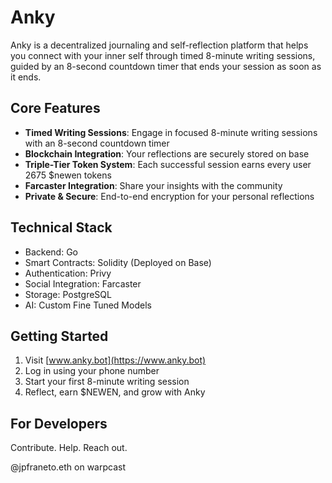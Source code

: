 # Anky

Anky is a decentralized journaling and self-reflection platform that helps you connect with your inner self through timed 8-minute writing sessions, guided by an 8-second countdown timer that ends your session as soon as it ends.

## Core Features

- **Timed Writing Sessions**: Engage in focused 8-minute writing sessions with an 8-second countdown timer
- **Blockchain Integration**: Your reflections are securely stored on base
- **Triple-Tier Token System**: Each successful session earns every user 2675 $newen tokens
- **Farcaster Integration**: Share your insights with the community
- **Private & Secure**: End-to-end encryption for your personal reflections

## Technical Stack

- Backend: Go
- Smart Contracts: Solidity (Deployed on Base)
- Authentication: Privy
- Social Integration: Farcaster
- Storage: PostgreSQL
- AI: Custom Fine Tuned Models

## Getting Started

1. Visit [www.anky.bot](https://www.anky.bot)
2. Log in using your phone number
3. Start your first 8-minute writing session
4. Reflect, earn $NEWEN, and grow with Anky

## For Developers

Contribute. Help. Reach out.

@jpfraneto.eth on warpcast
